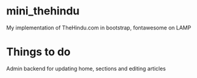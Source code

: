 # mini_thehindu
My implementation of TheHindu.com in bootstrap, fontawesome on LAMP

# Things to do
Admin backend for updating home, sections and editing articles
